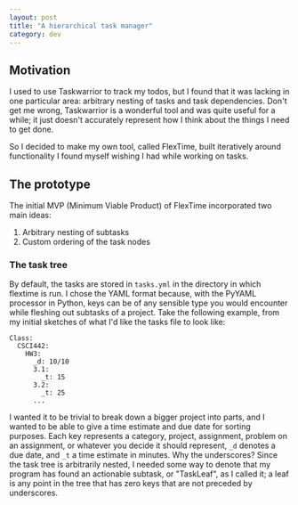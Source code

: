 ```yaml
---
layout: post
title: "A hierarchical task manager"
category: dev
---
```


## Motivation ##

I used to use Taskwarrior to track my todos, but I found that it was
lacking in one particular area: arbitrary nesting of tasks and task
dependencies. Don't get me wrong, Taskwarrior is a wonderful tool and
was quite useful for a while; it just doesn't accurately represent how
I think about the things I need to get done.

So I decided to make my own tool, called FlexTime, built iteratively
around functionality I found myself wishing I had while working on
tasks.

## The prototype ##

The initial MVP (Minimum Viable Product) of FlexTime incorporated two
main ideas:

1. Arbitrary nesting of subtasks
2. Custom ordering of the task nodes

### The task tree ###

By default, the tasks are stored in `tasks.yml` in the directory in
which flextime is run. I chose the YAML format because, with the
PyYAML processor in Python, keys can be of any sensible type you would
encounter while fleshing out subtasks of a project. Take the following
example, from my initial sketches of what I'd like the tasks file to
look like:

```
Class:
  CSCI442:
    HW3:
	  _d: 10/10
	  3.1:
	    _t: 15
	  3.2:
	    _t: 25
	  ...
```

I wanted it to be trivial to break down a bigger project into parts,
and I wanted to be able to give a time estimate and due date for
sorting purposes. Each key represents a category, project, assignment,
problem on an assignment, or whatever you decide it should represent,
`_d` denotes a due date, and `_t` a time estimate in minutes. Why the
underscores? Since the task tree is arbitrarily nested, I needed some
way to denote that my program has found an actionable subtask, or
"TaskLeaf", as I called it; a leaf is any point in the tree that has
zero keys that are not preceded by underscores.
